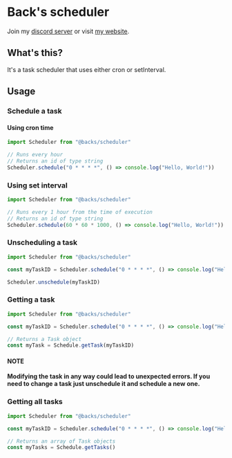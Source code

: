 # Back's scheduler
Join my [discord server](https://discord.gg/xmwHqshYHF) or visit [my website](https://back.rs).
## What's this?
It's a task scheduler that uses either cron or setInterval.
## Usage
### Schedule a task
#### Using cron time
```ts
import Scheduler from "@backs/scheduler"

// Runs every hour
// Returns an id of type string
Scheduler.schedule("0 * * * *", () => console.log("Hello, World!"))
```
### Using set interval
```ts
import Scheduler from "@backs/scheduler"

// Runs every 1 hour from the time of execution
// Returns an id of type string
Scheduler.schedule(60 * 60 * 1000, () => console.log("Hello, World!"))
```
### Unscheduling a task
```ts
import Scheduler from "@backs/scheduler"

const myTaskID = Scheduler.schedule("0 * * * *", () => console.log("Hello, World!"))

Scheduler.unschedule(myTaskID)
```
### Getting a task
```ts
import Scheduler from "@backs/scheduler"

const myTaskID = Scheduler.schedule("0 * * * *", () => console.log("Hello, World!"))

// Returns a Task object
const myTask = Schedule.getTask(myTaskID) 
```
#### NOTE
**Modifying the task in any way could lead to unexpected errors. If you need to change a task just unschedule it and schedule a new one.**
### Getting all tasks
```ts
import Scheduler from "@backs/scheduler"

const myTaskID = Scheduler.schedule("0 * * * *", () => console.log("Hello, World!"))

// Returns an array of Task objects
const myTasks = Schedule.getTasks() 
```